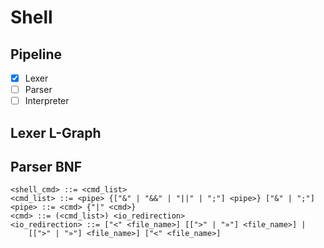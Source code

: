 # Shell

## Pipeline
- [x] Lexer
- [ ] Parser
- [ ] Interpreter

## Lexer L-Graph

## Parser BNF
```
<shell_cmd> ::= <cmd_list>
<cmd_list> ::= <pipe> {["&" | "&&" | "||" | ";"] <pipe>} ["&" | ";"]
<pipe> ::= <cmd> {"|" <cmd>}
<cmd> ::= (<cmd_list>) <io_redireсtion>
<io_redireсtion> ::= ["<" <file_name>] [[">" | "»"] <file_name>] |
    [[">" | "»"] <file_name>] ["<" <file_name>]
```